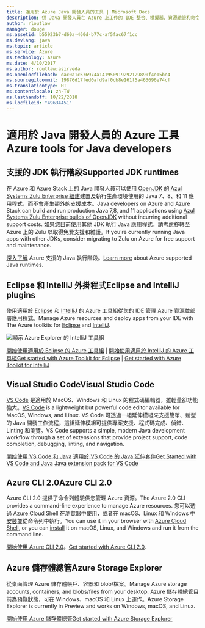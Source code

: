 ```yaml
---
title: 適用於 Azure Java 開發人員的工具 | Microsoft Docs
description: 供 Java 開發人員在 Azure 上工作的 IDE 整合、模擬器、資源總管和命令列介面。
author: rloutlaw
manager: douge
ms.assetid: b55923b7-d60a-460d-b77c-af5fac67f1cc
ms.devlang: java
ms.topic: article
ms.service: Azure
ms.technology: Azure
ms.date: 4/10/2017
ms.author: routlaw;asirveda
ms.openlocfilehash: dac0a1c576974a141950919292129890f4e15be4
ms.sourcegitcommit: 19876d17fed0afd9af0cb8e161f5a463696e74cf
ms.translationtype: HT
ms.contentlocale: zh-TW
ms.lasthandoff: 10/22/2018
ms.locfileid: "49634451"
---
```

# <a name="azure-tools-for-java-developers"></a><span data-ttu-id="c58d3-103">適用於 Java 開發人員的 Azure 工具</span><span class="sxs-lookup"><span data-stu-id="c58d3-103">Azure tools for Java developers</span></span>

## <a name="supported-jdk-runtimes"></a><span data-ttu-id="c58d3-104">支援的 JDK 執行階段</span><span class="sxs-lookup"><span data-stu-id="c58d3-104">Supported JDK runtimes</span></span>

<span data-ttu-id="c58d3-105">在 Azure 和 Azure Stack 上的 Java 開發人員可以使用 [OpenJDK 的 Azul Systems Zulu Enterprise 組建](https://www.azul.com/downloads/azure-only/zulu/)建置及執行生產環境使用的 Java 7、8、和 11 應用程式，而不會產生額外的支援成本。</span><span class="sxs-lookup"><span data-stu-id="c58d3-105">Java developers on Azure and Azure Stack can build and run production Java 7,8, and 11 applications using [Azul Systems Zulu Enterprise builds of OpenJDK](https://www.azul.com/downloads/azure-only/zulu/) without incurring additional support costs.</span></span> <span data-ttu-id="c58d3-106">如果您目前使用其他 JDK 執行 Java 應用程式，請考慮移轉至 Azure 上的 Zulu 以取得免費支援和維護。</span><span class="sxs-lookup"><span data-stu-id="c58d3-106">If you’re currently running Java apps with other JDKs, consider migrating to Zulu on Azure for free support and maintenance.</span></span> 

<span data-ttu-id="c58d3-107">[深入了解](java-supported-jdk-runtime.md) Azure 支援的 Java 執行階段。</span><span class="sxs-lookup"><span data-stu-id="c58d3-107">[Learn more](java-supported-jdk-runtime.md) about Azure supported Java runtimes.</span></span>

## <a name="eclipse-and-intellij-plugins"></a><span data-ttu-id="c58d3-108">Eclipse 和 IntelliJ 外掛程式</span><span class="sxs-lookup"><span data-stu-id="c58d3-108">Eclipse and IntelliJ plugins</span></span>

<span data-ttu-id="c58d3-109">使用適用於 [Eclipse](eclipse/azure-toolkit-for-eclipse.md) 和 [IntelliJ](intellij/azure-toolkit-for-intellij.md) 的 Azure 工具組從您的 IDE 管理 Azure 資源並部署應用程式。</span><span class="sxs-lookup"><span data-stu-id="c58d3-109">Manage Azure resources and deploy apps from your IDE with The Azure toolkits for [Eclipse](eclipse/azure-toolkit-for-eclipse.md) and [IntelliJ](intellij/azure-toolkit-for-intellij.md).</span></span>   

![顯示 Azure Explorer 的 IntelliJ 工具組](media/intelliJ-azure-explorer.png)

<span data-ttu-id="c58d3-111">[開始使用適用於 Eclipse 的 Azure 工具組](https://docs.microsoft.com/azure/app-service-web/app-service-web-eclipse-create-hello-world-web-app) | [開始使用適用於 IntelliJ 的 Azure 工具組](https://docs.microsoft.com/azure/app-service-web/app-service-web-intellij-create-hello-world-web-app)</span><span class="sxs-lookup"><span data-stu-id="c58d3-111">[Get started with Azure Toolkit for Eclipse](https://docs.microsoft.com/azure/app-service-web/app-service-web-eclipse-create-hello-world-web-app) | [Get started with Azure Toolkit for IntelliJ](https://docs.microsoft.com/azure/app-service-web/app-service-web-intellij-create-hello-world-web-app)</span></span> 

## <a name="visual-studio-code"></a><span data-ttu-id="c58d3-112">Visual Studio Code</span><span class="sxs-lookup"><span data-stu-id="c58d3-112">Visual Studio Code</span></span>

<span data-ttu-id="c58d3-113">[VS Code](https://code.visualstudio.com/) 是適用於 MacOS、Windows 和 Linux 的程式碼編輯器，雖輕量卻功能強大。</span><span class="sxs-lookup"><span data-stu-id="c58d3-113">[VS Code](https://code.visualstudio.com/) is a lightweight but powerful code editor available for MacOS, Windows, and Linux.</span></span> <span data-ttu-id="c58d3-114">VS Code 可透過一組延伸模組來支援簡單、新型的 Java 開發工作流程，這組延伸模組可提供專案支援、程式碼完成、偵錯、Linting 和瀏覽。</span><span class="sxs-lookup"><span data-stu-id="c58d3-114">VS Code supports a simple, modern Java development workflow through a set of extensions that provide project support, code completion, debugging, linting, and navigation.</span></span>

<span data-ttu-id="c58d3-115">[開始使用 VS Code 和 Java](https://code.visualstudio.com/docs/java)
[適用於 VS Code 的 Java 延伸套件](https://code.visualstudio.com/docs/java/extensions)</span><span class="sxs-lookup"><span data-stu-id="c58d3-115">[Get Started with VS Code and Java](https://code.visualstudio.com/docs/java)
[Java extension pack for VS Code](https://code.visualstudio.com/docs/java/extensions)</span></span>  

## <a name="azure-cli-20"></a><span data-ttu-id="c58d3-116">Azure CLI 2.0</span><span class="sxs-lookup"><span data-stu-id="c58d3-116">Azure CLI 2.0</span></span>

<span data-ttu-id="c58d3-117">Azure CLI 2.0 提供了命令列體驗供您管理 Azure 資源。</span><span class="sxs-lookup"><span data-stu-id="c58d3-117">The Azure 2.0 CLI provides a command-line experience to manage Azure resources.</span></span> <span data-ttu-id="c58d3-118">您可以透過 [Azure Cloud Shell](https://docs.microsoft.com/azure/cloud-shell/overview) 在瀏覽器中使用，或者在 macOS、Linux 和 Windows 中[安裝](https://docs.microsoft.com/cli/azure/install-azure-cli)並從命令列中執行。</span><span class="sxs-lookup"><span data-stu-id="c58d3-118">You can use it in your browser with [Azure Cloud Shell](https://docs.microsoft.com/azure/cloud-shell/overview), or you can [install](https://docs.microsoft.com/cli/azure/install-azure-cli) it on macOS, Linux, and Windows and run it from the command line.</span></span>

<span data-ttu-id="c58d3-119">[開始使用 Azure CLI 2.0](https://docs.microsoft.com/cli/azure/get-started-with-azure-cli)。</span><span class="sxs-lookup"><span data-stu-id="c58d3-119">[Get started with Azure CLI 2.0](https://docs.microsoft.com/cli/azure/get-started-with-azure-cli).</span></span>

## <a name="azure-storage-explorer"></a><span data-ttu-id="c58d3-120">Azure 儲存體總管</span><span class="sxs-lookup"><span data-stu-id="c58d3-120">Azure Storage Explorer</span></span> 

<span data-ttu-id="c58d3-121">從桌面管理 Azure 儲存體帳戶、容器和 blob/檔案。</span><span class="sxs-lookup"><span data-stu-id="c58d3-121">Manage Azure storage accounts, containers, and blobs/files from your desktop.</span></span> <span data-ttu-id="c58d3-122">Azure 儲存體總管目前為預覽狀態，可在 Windows、macOS 和 Linux 上運作。</span><span class="sxs-lookup"><span data-stu-id="c58d3-122">Azure Storage Explorer is currently in Preview and works on Windows, macOS, and Linux.</span></span>

[<span data-ttu-id="c58d3-123">開始使用 Azure 儲存體總管</span><span class="sxs-lookup"><span data-stu-id="c58d3-123">Get started with Azure Storage Explorer</span></span>](https://docs.microsoft.com/azure/vs-azure-tools-storage-manage-with-storage-explorer)
